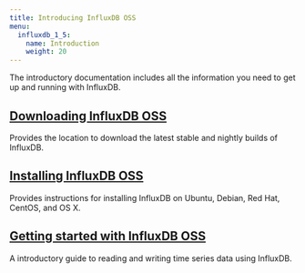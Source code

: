 ```yaml
---
title: Introducing InfluxDB OSS
menu:
  influxdb_1_5:
    name: Introduction
    weight: 20
---
```


The introductory documentation includes all the information you need to get up and running with InfluxDB.

## [Downloading InfluxDB OSS](https://influxdata.com/downloads/#influxdb)

Provides the location to download the latest stable and nightly builds of InfluxDB.

## [Installing InfluxDB OSS](/influxdb/v1.5/introduction/installation/)

Provides instructions for installing InfluxDB on Ubuntu, Debian, Red Hat, CentOS, and OS X.

## [Getting started with InfluxDB OSS](/influxdb/v1.5/introduction/getting-started/)

A introductory guide to reading and writing time series data using InfluxDB.
